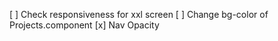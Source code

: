 <!-- pseudo -->


[ ] Check responsiveness for xxl screen
[ ] Change bg-color of Projects.component
[x] Nav Opacity
